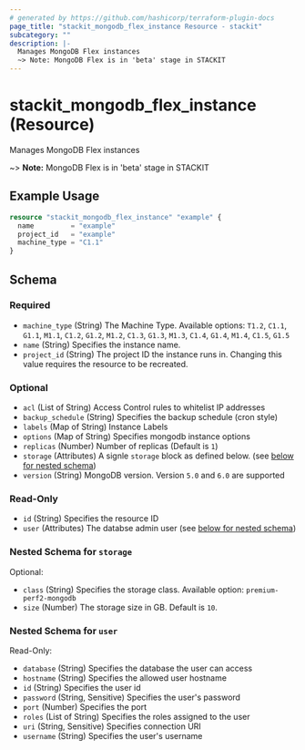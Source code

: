 ```yaml
---
# generated by https://github.com/hashicorp/terraform-plugin-docs
page_title: "stackit_mongodb_flex_instance Resource - stackit"
subcategory: ""
description: |-
  Manages MongoDB Flex instances
  ~> Note: MongoDB Flex is in 'beta' stage in STACKIT
---
```


# stackit_mongodb_flex_instance (Resource)

Manages MongoDB Flex instances
		
~> **Note:** MongoDB Flex is in 'beta' stage in STACKIT

## Example Usage

```terraform
resource "stackit_mongodb_flex_instance" "example" {
  name         = "example"
  project_id   = "example"
  machine_type = "C1.1"
}
```

<!-- schema generated by tfplugindocs -->
## Schema

### Required

- `machine_type` (String) The Machine Type. Available options: `T1.2`, `C1.1`, `G1.1`, `M1.1`, `C1.2`, `G1.2`, `M1.2`, `C1.3`, `G1.3`, `M1.3`, `C1.4`, `G1.4`, `M1.4`, `C1.5`, `G1.5`
- `name` (String) Specifies the instance name.
- `project_id` (String) The project ID the instance runs in. Changing this value requires the resource to be recreated.

### Optional

- `acl` (List of String) Access Control rules to whitelist IP addresses
- `backup_schedule` (String) Specifies the backup schedule (cron style)
- `labels` (Map of String) Instance Labels
- `options` (Map of String) Specifies mongodb instance options
- `replicas` (Number) Number of replicas (Default is `1`)
- `storage` (Attributes) A signle `storage` block as defined below. (see [below for nested schema](#nestedatt--storage))
- `version` (String) MongoDB version. Version `5.0` and `6.0` are supported

### Read-Only

- `id` (String) Specifies the resource ID
- `user` (Attributes) The databse admin user (see [below for nested schema](#nestedatt--user))

<a id="nestedatt--storage"></a>
### Nested Schema for `storage`

Optional:

- `class` (String) Specifies the storage class. Available option: `premium-perf2-mongodb`
- `size` (Number) The storage size in GB. Default is `10`.


<a id="nestedatt--user"></a>
### Nested Schema for `user`

Read-Only:

- `database` (String) Specifies the database the user can access
- `hostname` (String) Specifies the allowed user hostname
- `id` (String) Specifies the user id
- `password` (String, Sensitive) Specifies the user's password
- `port` (Number) Specifies the port
- `roles` (List of String) Specifies the roles assigned to the user
- `uri` (String, Sensitive) Specifies connection URI
- `username` (String) Specifies the user's username


